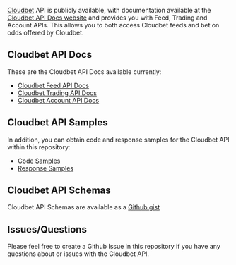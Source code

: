 [Cloudbet](https://www.cloudbet.com/) API is publicly available, with documentation available at the [Cloudbet API Docs website](https://docs.cloudbet.com/) and provides you with Feed, Trading and Account APIs. This allows you to both access Cloudbet feeds and bet on odds offered by Cloudbet.

## Cloudbet API Docs

These are the Cloudbet API Docs available currently:

* [Cloudbet Feed API Docs](https://docs.cloudbet.com/?urls.primaryName=Feed)
* [Cloudbet Trading API Docs](https://docs.cloudbet.com/?urls.primaryName=Trading)
* [Cloudbet Account API Docs](https://docs.cloudbet.com/?urls.primaryName=Account)

## Cloudbet API Samples

In addition, you can obtain code and response samples for the Cloudbet API within this repository:

* [Code Samples](https://github.com/Cloudbet/docs/blob/master/api-sample.js)
* [Response Samples](https://github.com/Cloudbet/docs/blob/master/api-responses.md)

## Cloudbet API Schemas

Cloudbet API Schemas are available as a [Github gist](https://gist.github.com/kgravenreuth/6703e1e213aecac4d5728f2f699d34e7)

## Issues/Questions

Please feel free to create a Github Issue in this repository if you have any questions about or issues with the Cloudbet API.
